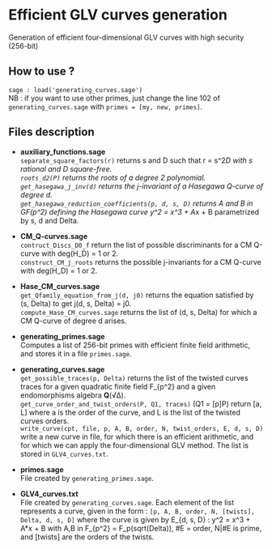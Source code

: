 # Efficient GLV curves generation
Generation of efficient four-dimensional GLV curves with high security (256-bit)

## How to use ?
`sage : load('generating_curves.sage')`<br>
NB : if you want to use other primes, just change the line 102 of `generating_curves.sage` with `primes = [my, new, primes]`.

## Files description
 - <b>auxiliary_functions.sage</b><br> 
 `separate_square_factors(r)` returns s and D such that r = s^2*D with s rational and D square-free.<br>
 `roots_d2(P)` returns the roots of a degree 2 polynomial.<br>
 `get_hasegawa_j_inv(d)` returns the j-invariant of a Hasegawa Q-curve of degree d.<br>
 `get_hasegawa_reduction_coefficients(p, d, s, D)` returns A and B in GF(p^2) defining the Hasegawa
 curve y^2 = x^3 + A*x + B parametrized by s, d and Delta.

 - <b>CM_Q-curves.sage</b><br>
 `contruct_Discs_D0_f` return the list of possible discriminants for a CM Q-curve with deg(H_D) = 1 or 2.<br>
 `construct_CM_j_roots` returns the possible j-invariants for a CM Q-curve with deg(H_D) = 1 or 2.
 
 - <b>Hase_CM_curves.sage</b><br>
  `get_Qfamily_equation_from_j(d, j0)` returns the equation satisfied by (s, Delta) to get j(d, s, Delta) = j0.<br>
  `compute_Hase_CM_curves.sage` returns the list of (d, s, Delta) for which a CM Q-curve of degree d arises.
 
 - <b>generating_primes.sage</b><br> 
 Computes a list of 256-bit primes with efficient finite field arithmetic, and stores it in a file `primes.sage`.
 
 - <b>generating_curves.sage</b><br>
 `get_possible_traces(p, Delta)` returns the list of the twisted curves traces for a given quadratic finite field F_{p^2} and a given endomorphisms algebra <b>Q</b>(√Δ).<br>
 `get_curve_order_and_twist_orders(P, Q1, traces)` (Q1 = [p]P) return [a, L] where a is the order of the curve, and L is the list of the twisted curves orders.<br>
 `write_curve(cpt, file, p, A, B, order, N, twist_orders, E, d, s, D)` write a new curve in file, for which  there is an efficient arithmetic, and for which we can apply the four-dimensional GLV method. The list is stored in `GLV4_curves.txt`. 

- <b>primes.sage</b><br>
File created by `generating_primes.sage`.

- <b>GLV4_curves.txt</b><br>
File created by `generating_curves.sage`. Each element of the list represents a curve, given in the form : `[p, A, B, order, N, [twists], Delta, d, s, D]` where the curve is given by E_{d, s, D} : y^2 = x^3 + A*x + B with A,B in F_{p^2} = F_p(sqrt(Delta)), #E = order, N|#E is prime, and [twists] are the orders of the twists.
